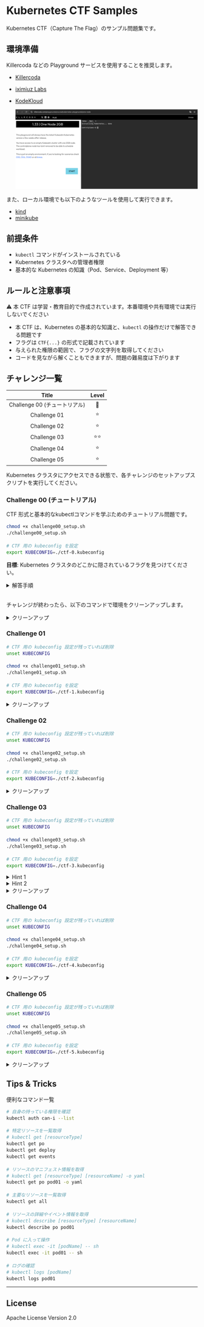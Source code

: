 # Kubernetes CTF Samples

Kubernetes CTF（Capture The Flag）のサンプル問題集です。

## 環境準備

Killercoda などの Playground サービスを使用することを推奨します。

- [Killercoda](https://killercoda.com/)
- [iximiuz Labs](https://labs.iximiuz.com/playgrounds?category=kubernetes&filter=all)
- [KodeKloud](https://kodekloud.com/public-playgrounds)

   ![](./images/killercoda.png)

また、ローカル環境でも以下のようなツールを使用して実行できます。

- [kind](https://github.com/kubernetes-sigs/kind)
- [minikube](https://github.com/kubernetes/minikube)

## 前提条件

- `kubectl` コマンドがインストールされている
- Kubernetes クラスタへの管理者権限
- 基本的な Kubernetes の知識（Pod、Service、Deployment 等）

## ルールと注意事項

⚠️ 本 CTF は学習・教育目的で作成されています。本番環境や共有環境では実行しないでください

- 本 CTF は、Kubernetes の基本的な知識と、`kubectl` の操作だけで解答できる問題です
- フラグは `CTF{...}` の形式で記載されています
- 与えられた権限の範囲で、フラグの文字列を取得してください
- コードを見ながら解くこともできますが、問題の難易度は下がります

## チャレンジ一覧

| Title | Level |
|:-----:|:---------:|
| Challenge 00 (チュートリアル) | 🔰 |
| Challenge 01 | ⭐️ |
| Challenge 02 | ⭐️ |
| Challenge 03 | ⭐️⭐️ |
| Challenge 04 | ⭐️ |
| Challenge 05 | ⭐️ |

Kubernetes クラスタにアクセスできる状態で、各チャレンジのセットアップスクリプトを実行してください。

### Challenge 00 (チュートリアル)

CTF 形式と基本的なkubectlコマンドを学ぶためのチュートリアル問題です。

```bash
chmod +x challenge00_setup.sh
./challenge00_setup.sh

# CTF 用の kubeconfig を設定
export KUBECONFIG=./ctf-0.kubeconfig
```

**目標**: Kubernetes クラスタのどこかに隠されているフラグを見つけてください。

<details><summary>解答手順</summary>

1. 最初に kubeconfig を変更し、CTF 用の権限でアクセスできていることを確認します。

   ```bash
   $ kubectl auth whoami
   ATTRIBUTE   VALUE
   Username    system:serviceaccount:ctf-0:ctf-player-0
   UID         16f388b9-5cbd-4059-a38a-a86e2efb9817
   Groups      [system:serviceaccounts system:serviceaccounts:ctf-0 system:authenticated]
   ```

   ユーザー名が `ctf-player-0` と表示されていれば成功です。

2. 続いて、クラスタの中で何の操作できるかを確認します。

   ```bash
   $ kubectl auth can-i --list
   ```

   出力結果の中に以下の行があり、SecretリソースのList権限を持っていることがわかります。
   ```
   secrets                               []                           []            [list]
   ```

3. Namespace内のすべてのSecretを一覧表示します。
   ```bash
   $ kubectl get secret
   NAME                 TYPE                                  DATA   AGE
   ctf-player-0-token   kubernetes.io/service-account-token   3      23m
   flag-secret          Opaque                                1      23m
   ```
   `flag-secret`という名前の Secret がありました。この Secret の中にフラグの文字列がありそうです。

4. `flag-secret` のマニフェスト情報を取得してみます。
   ```bash
   $ kubectl get secret flag-secret -o yaml
   Error from server (Forbidden): secrets "flag-secret" is forbidden: User "system:serviceaccount:ctf-0:ctf-player-0" cannot get resource "secrets" in API group "" in the namespace "ctf-0"
   ```
   しかし、Secret の `get` 権限がないため失敗します。

5. 今度は、Secret を指定せずにマニフェスト情報を一覧取得してみます。

   ```bash
   $ kubectl get secrets -o yaml
   ```
   これは特定の Secret を取得しているのではなく、すべてのSecretを一覧表示しているため動作します！

6. 最後に、出力の中からフラグを探してください。フラグはbase64エンコードされているので、デコードします。
   ```bash
   $ echo "Q1RGe1dlbGNvbWVfVG9fS3ViZXJuZXRlc19DVEZfVHV0b3JpYWx9" | base64 -d
   CTF{Welcome_To_Kubernetes_CTF_Tutorial}
   ```

</details>

<br/>

チャレンジが終わったら、以下のコマンドで環境をクリーンアップします。

<details><summary>クリーンアップ</summary>

```bash
unset KUBECONFIG && kubectl delete ns ctf-0 --ignore-not-found=true
```

</details>

### Challenge 01

```bash
# CTF 用の kubeconfig 設定が残っていれば削除
unset KUBECONFIG

chmod +x challenge01_setup.sh
./challenge01_setup.sh

# CTF 用の kubeconfig を設定
export KUBECONFIG=./ctf-1.kubeconfig
```

<details><summary>クリーンアップ</summary>

```bash
unset KUBECONFIG && kubectl delete ns ctf-1 --ignore-not-found=true
```

</details>

### Challenge 02

```bash
# CTF 用の kubeconfig 設定が残っていれば削除
unset KUBECONFIG

chmod +x challenge02_setup.sh
./challenge02_setup.sh

# CTF 用の kubeconfig を設定
export KUBECONFIG=./ctf-2.kubeconfig
```

<details><summary>クリーンアップ</summary>

```bash
unset KUBECONFIG && kubectl delete ns ctf-2 --ignore-not-found=true
```

</details>

### Challenge 03

```bash
# CTF 用の kubeconfig 設定が残っていれば削除
unset KUBECONFIG

chmod +x challenge03_setup.sh
./challenge03_setup.sh

# CTF 用の kubeconfig を設定
export KUBECONFIG=./ctf-3.kubeconfig
```

<details><summary>Hint 1</summary>

2つの方法で解くことができます。

</details>

<details><summary>Hint 2</summary>

Pod からインターネットアクセスは禁止されています。

インターネット経由でのデータ持ち出し、持ち込みはできません。

</details>

<details><summary>クリーンアップ</summary>

```bash
unset KUBECONFIG && kubectl delete ns ctf-3 --ignore-not-found=true
```

</details>

### Challenge 04

```bash
# CTF 用の kubeconfig 設定が残っていれば削除
unset KUBECONFIG

chmod +x challenge04_setup.sh
./challenge04_setup.sh

# CTF 用の kubeconfig を設定
export KUBECONFIG=./ctf-4.kubeconfig
```

<details><summary>クリーンアップ</summary>

```bash
unset KUBECONFIG && kubectl delete ns ctf-4 --ignore-not-found=true
```

</details>

### Challenge 05

```bash
# CTF 用の kubeconfig 設定が残っていれば削除
unset KUBECONFIG

chmod +x challenge05_setup.sh
./challenge05_setup.sh

# CTF 用の kubeconfig を設定
export KUBECONFIG=./ctf-5.kubeconfig
```

<details><summary>クリーンアップ</summary>

```bash
unset KUBECONFIG && kubectl delete ns ctf-5 --ignore-not-found=true
```

</details>

## Tips & Tricks

便利なコマンド一覧

```bash
# 自身の持っている権限を確認
kubectl auth can-i --list

# 特定リソースを一覧取得
# kubectl get [resourceType]
kubectl get po
kubectl get deploy
kubectl get events

# リソースのマニフェスト情報を取得
# kubectl get [resourceType] [resourceName] -o yaml
kubectl get po pod01 -o yaml

# 主要なリソースを一覧取得
kubectl get all

# リソースの詳細やイベント情報を取得
# kubectl describe [resourceType] [resourceName]
kubectl describe po pod01

# Pod に入って操作
# kubectl exec -it [podName] -- sh
kubectl exec -it pod01 -- sh

# ログの確認
# kubectl logs [podName]
kubectl logs pod01
```

---

## License

Apache License Version 2.0
